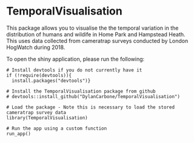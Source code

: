# TemporalVisualisation

This package allows you to visualise the the temporal variation in the distribution of humans and wildife in Home Park and Hampstead Heath. This uses data collected from cameratrap surveys conducted by London HogWatch during 2018.

To open the shiny application, please run the following:
```
# Install devtools if you do not currently have it
if (!require(devtools)){
  install.packages("devtools")}

# Install the TemporalVisualisation package from github
# devtools::install_github("DylanCarbone/TemporalVisualisation")

# Load the package - Note this is necessary to load the stored cameratrap survey data
library(TemporalVisualisation)

# Run the app using a custom function
run_app()
```
